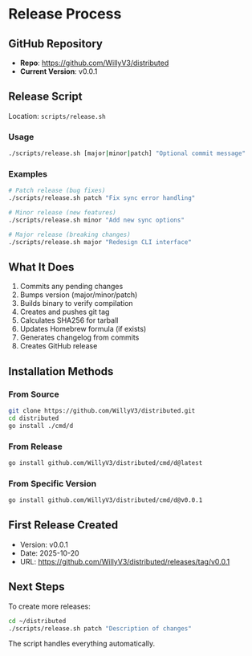 # Release Process

## GitHub Repository

- **Repo**: https://github.com/WillyV3/distributed
- **Current Version**: v0.0.1

## Release Script

Location: `scripts/release.sh`

### Usage

```bash
./scripts/release.sh [major|minor|patch] "Optional commit message"
```

### Examples

```bash
# Patch release (bug fixes)
./scripts/release.sh patch "Fix sync error handling"

# Minor release (new features)
./scripts/release.sh minor "Add new sync options"

# Major release (breaking changes)
./scripts/release.sh major "Redesign CLI interface"
```

## What It Does

1. Commits any pending changes
2. Bumps version (major/minor/patch)
3. Builds binary to verify compilation
4. Creates and pushes git tag
5. Calculates SHA256 for tarball
6. Updates Homebrew formula (if exists)
7. Generates changelog from commits
8. Creates GitHub release

## Installation Methods

### From Source
```bash
git clone https://github.com/WillyV3/distributed.git
cd distributed
go install ./cmd/d
```

### From Release
```bash
go install github.com/WillyV3/distributed/cmd/d@latest
```

### From Specific Version
```bash
go install github.com/WillyV3/distributed/cmd/d@v0.0.1
```

## First Release Created

- Version: v0.0.1
- Date: 2025-10-20
- URL: https://github.com/WillyV3/distributed/releases/tag/v0.0.1

## Next Steps

To create more releases:
```bash
cd ~/distributed
./scripts/release.sh patch "Description of changes"
```

The script handles everything automatically.
